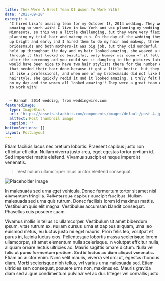 ```yaml
---
title: They Were A Great Team Of Women To Work With!
date: '2021-09-28'
excerpt: >-
  "I hired Lisa’s amazing team for my October 18, 2014 wedding. They were
  amazing to work with! I live in New York and was planning my wedding in
  Minnesota, so this was a little challenging, but they were very flexible when
  planning my trial hair and makeup run. On the day of the wedding they showed
  up bright and early and I hired them to do my hair and makeup, three
  bridesmaids and both mothers-it was big job, but they did wonderful! My makeup
  held up throughout the day and my hair looked amazing, she weaved a ribbon
  through it that looked so beautiful, only bummer was some of it fell out right
  after the ceremony and you could see it dangling in the pictures late on. It
  would have been nice to have two hair stylists there for the number of women
  that needed their hair done-because it got a little hectic, but they handled
  it like a professional, and when one of my bridesmaids did not like her
  hairstyle, she quickly redid it and it looked amazing. I truly felt beautiful
  on my day and the women all looked amazing!! They were a great team of women
  to work with!


  – Hannah, 2014 wedding, from weddingwire.com
featuredImage:
  type: ImageBlock
  url: 'https://assets.stackbit.com/components/images/default/post-4.jpeg'
  altText: Post thumbnail image
  caption: ''
bottomSections: []
layout: PostLayout
---
```

Etiam facilisis lacus nec pretium lobortis. Praesent dapibus justo non efficitur efficitur. Nullam viverra justo arcu, eget egestas tortor pretium id. Sed imperdiet mattis eleifend. Vivamus suscipit et neque imperdiet venenatis.
        
> Vestibulum ullamcorper risus auctor eleifend consequat.

![Placeholder Image](https://assets.stackbit.com/components/images/default/post-4.jpeg)

In malesuada sed urna eget vehicula. Donec fermentum tortor sit amet nisl elementum fringilla. Pellentesque dapibus suscipit faucibus. Nullam malesuada sed urna quis rutrum. Donec facilisis lorem id maximus mattis. Vestibulum quis elit magna. Vestibulum accumsan blandit consequat. Phasellus quis posuere quam.

Vivamus mollis in tellus ac ullamcorper. Vestibulum sit amet bibendum ipsum, vitae rutrum ex. Nullam cursus, urna et dapibus aliquam, urna leo euismod metus, eu luctus justo mi eget mauris. Proin felis leo, volutpat et purus in, lacinia luctus eros. Pellentesque lobortis massa scelerisque lorem ullamcorper, sit amet elementum nulla scelerisque. In volutpat efficitur nulla, aliquam ornare lectus ultricies ac. Mauris sagittis ornare dictum. Nulla vel felis ut purus fermentum pretium. Sed id lectus ac diam aliquet venenatis. Etiam ac auctor enim. Nunc velit mauris, viverra vel orci ut, egestas rhoncus diam. Morbi scelerisque nibh tellus, vel varius urna malesuada sed. Etiam ultricies sem consequat, posuere urna non, maximus ex. Mauris gravida diam sed augue condimentum pulvinar vel ac dui. Integer vel convallis justo.